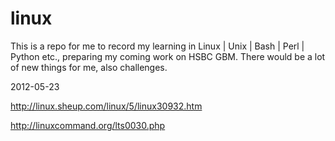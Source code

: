 linux
=====

This is a repo for me to record my learning in Linux | Unix | Bash | Perl | Python etc., preparing my coming work on HSBC GBM. There would be a lot of new things for me, also challenges.

2012-05-23

http://linux.sheup.com/linux/5/linux30932.htm

http://linuxcommand.org/lts0030.php

